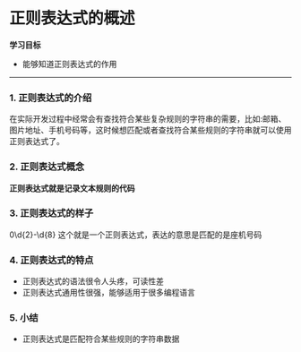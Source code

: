 # 正则表达式的概述

**学习目标**

* 能够知道正则表达式的作用

---

### 1. 正则表达式的介绍

在实际开发过程中经常会有查找符合某些复杂规则的字符串的需要，比如:邮箱、图片地址、手机号码等，这时候想匹配或者查找符合某些规则的字符串就可以使用正则表达式了。

### 2. 正则表达式概念

**正则表达式就是记录文本规则的代码**


### 3. 正则表达式的样子

0\d{2}-\d{8} 这个就是一个正则表达式，表达的意思是匹配的是座机号码

### 4. 正则表达式的特点

* 正则表达式的语法很令人头疼，可读性差
* 正则表达式通用性很强，能够适用于很多编程语言

### 5. 小结

* 正则表达式是匹配符合某些规则的字符串数据




